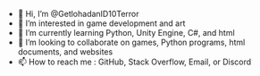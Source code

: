 - 👋 Hi, I’m @GetlohadanID10Terror
- 👀 I’m interested in game development and art
- 🌱 I’m currently learning Python, Unity Engine, C#, and html
- 💞️ I’m looking to collaborate on games, Python programs, html documents, and websites
- 📫 How to reach me : GitHub, Stack Overflow, Email, or Discord

<!---
GetlohadanID10Terror/GetlohadanID10Terror is a ✨ special ✨ repository because its `README.md` (this file) appears on your GitHub profile.
You can click the Preview link to take a look at your changes.
--->
